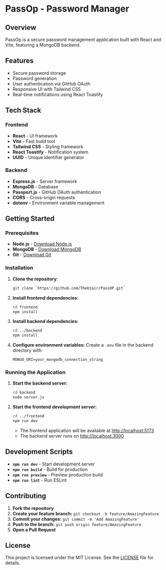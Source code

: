 # PassOp - Password Manager

## Overview

PassOp is a secure password management application built with React and Vite, featuring a MongoDB backend.

## Features

- Secure password storage
- Password generation
- User authentication via GitHub OAuth
- Responsive UI with Tailwind CSS
- Real-time notifications using React Toastify

## Tech Stack

### Frontend
- **React** - UI framework
- **Vite** - Fast build tool
- **Tailwind CSS** - Styling framework
- **React Toastify** - Notification system
- **UUID** - Unique identifier generator

### Backend
- **Express.js** - Server framework
- **MongoDB** - Database
- **Passport.js** - GitHub OAuth authentication
- **CORS** - Cross-origin requests
- **dotenv** - Environment variable management

## Getting Started

### Prerequisites
- **Node.js** - [Download Node.js](https://nodejs.org/)
- **MongoDB** - [Download MongoDB](https://www.mongodb.com/try/download/community)
- **Git** - [Download Git](https://git-scm.com/)

### Installation

1. **Clone the repository**:
   ```bash
   git clone `https://github.com/TheUzair/PassOP.git`
   ```

2. **Install frontend dependencies:**
   ```bash
   cd frontend
   npm install
   ```

3. **Install backend dependencies:**
   ```bash
   cd ../backend
   npm install
   ```

4. **Configure environment variables:**
   Create a `.env` file in the backend directory with:
   ```plaintext
   MONGO_URI=your_mongodb_connection_string
   ```

### Running the Application

1. **Start the backend server:**
   ```bash
   cd backend
   node server.js
   ```

2. **Start the frontend development server:**
   ```bash
   cd ../frontend
   npm run dev
   ```

   - The frontend application will be available at [http://localhost:5173](http://localhost:5173)
   - The backend server runs on [http://localhost:3000](http://localhost:3000)

## Development Scripts

- **`npm run dev`** - Start development server
- **`npm run build`** - Build for production
- **`npm run preview`** - Preview production build
- **`npm run lint`** - Run ESLint

## Contributing

1. **Fork the repository**
2. **Create your feature branch:** `git checkout -b feature/AmazingFeature`
3. **Commit your changes:** `git commit -m 'Add AmazingFeature'`
4. **Push to the branch:** `git push origin feature/AmazingFeature`
5. **Open a Pull Request**

## License

This project is licensed under the MIT License. See the [LICENSE](LICENSE) file for details.